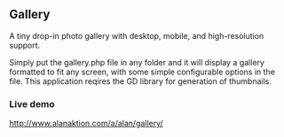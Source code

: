 ## Gallery

A tiny drop-in photo gallery with desktop, mobile, and high-resolution support.

Simply put the gallery.php file in any folder and it will display a gallery formatted to fit any screen, with some simple configurable options in the file.
This application reqires the GD library for generation of thumbnails.

### Live demo
http://www.alanaktion.com/a/alan/gallery/